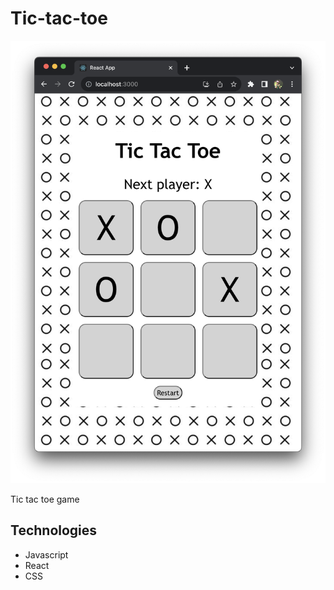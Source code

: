# Tic-tac-toe

![Project Image](project1.png)

Tic tac toe game

## Technologies

- Javascript
- React
- CSS


